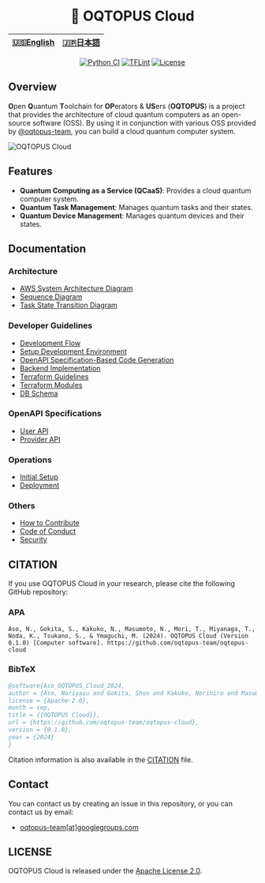 <div align="center">

<h1> 🐙 OQTOPUS Cloud </h1>

<table>
  <thead>
    <tr>
      <th style="text-align:center"><a href="./README.md">🇺🇸English</a></th>
      <th style="text-align:center"><a href="./README.ja.md">🇯🇵日本語</a></th>
    </tr>
  </thead>
</table>

[![Python CI](https://github.com/oqtopus-team/oqtopus-cloud/actions/workflows/python-ci.yaml/badge.svg)](https://github.com/oqtopus-team/oqtopus-cloud/actions/workflows/python-ci.yaml) [![TFLint](https://github.com/oqtopus-team/oqtopus-cloud/actions/workflows/tflint.yaml/badge.svg)](https://github.com/oqtopus-team/oqtopus-cloud/actions/workflows/tflint.yaml) [![License](https://img.shields.io/badge/License-Apache_2.0-blue.svg)](https://opensource.org/licenses/Apache-2.0)

</div>

## Overview

**O**pen **Q**uantum **T**oolchain for **OP**erators & **US**ers (**OQTOPUS**) is a project that provides the architecture of cloud quantum computers as an open-source software (OSS).
By using it in conjunction with various OSS provided by [@oqtopus-team](https://github.com/oqtopus-team), you can build a cloud quantum computer system.

![OQTOPUS Cloud](./asset/aws_system_architecture_diagram_overview.drawio.png)

## Features

- **Quantum Computing as a Service (QCaaS)**: Provides a cloud quantum computer system.
- **Quantum Task Management**: Manages quantum tasks and their states.
- **Quantum Device Management**: Manages quantum devices and their states.

## Documentation

### Architecture

- [AWS System Architecture Diagram](./en/architecture/aws_system_architecture_diagram.md)
- [Sequence Diagram](./en/architecture/sequence_diagram.md)
- [Task State Transition Diagram](./en/architecture/task_state_transition_diagram.md)

### Developer Guidelines

- [Development Flow](./en/developer_guidelines/index.md)
- [Setup Development Environment](./en/developer_guidelines/setup.md)
- [OpenAPI Specification-Based Code Generation](./en/developer_guidelines/openapi.md)
- [Backend Implementation](./en/developer_guidelines/backend.md)
- [Terraform Guidelines](./en/developer_guidelines/terraform_guidelines.md)
- [Terraform Modules](./terraform_modules/README.md)
- [DB Schema](./schema/README.md)

### OpenAPI Specifications

- [User API](./oas/user/openapi.yaml)
- [Provider API](./oas/provider/openapi.yaml)

### Operations

- [Initial Setup](./en/operation/setup.md)
- [Deployment](./en/operation/deployment.md)

### Others

- [How to Contribute](./en/CONTRIBUTING.md)
- [Code of Conduct](./en/CODE_OF_CONDUCT.md)
- [Security](./en/SECURITY.md)

## CITATION

If you use OQTOPUS Cloud in your research, please cite the following GitHub repository:

### APA

```apacite
Aso, N., Gokita, S., Kakuko, N., Masumoto, N., Mori, T., Miyanaga, T., Noda, K., Tsukano, S., & Ymaguchi, M. (2024). OQTOPUS Cloud (Version 0.1.0) [Computer software]. https://github.com/oqtopus-team/oqtopus-cloud
```

### BibTeX

```bibtex
@software{Aso_OQTOPUS_Cloud_2024,
author = {Aso, Noriyasu and Gokita, Shun and Kakuko, Norihiro and Masumoto, Naoyuki and Mori, Toshio and Miyanaga, Takafumi and Noda, Kunihiro and Tsukano, Satoyuki and Ymaguchi, Masaomi},
license = {Apache-2.0},
month = sep,
title = {{OQTOPUS Cloud}},
url = {https://github.com/oqtopus-team/oqtopus-cloud},
version = {0.1.0},
year = {2024}
}
```

Citation information is also available in the [CITATION](../CITATION.cff) file.

## Contact

You can contact us by creating an issue in this repository,
or you can contact us by email:

- [oqtopus-team[at]googlegroups.com](mailto:oqtopus-team[at]googlegroups.com)

## LICENSE

OQTOPUS Cloud is released under the [Apache License 2.0](../LICENSE).
